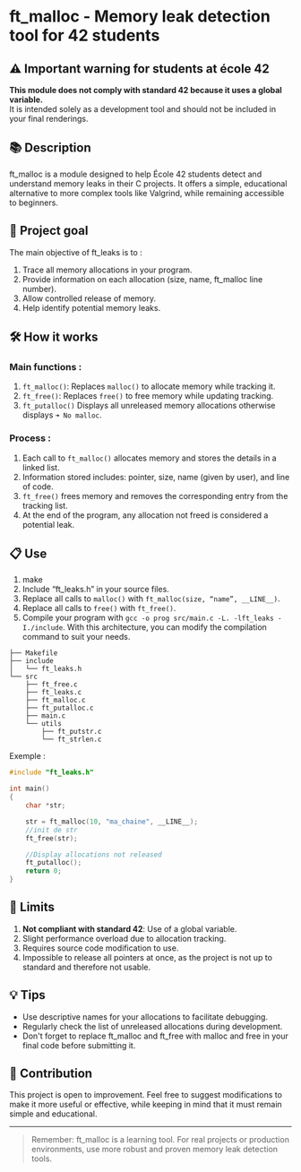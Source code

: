 # ft_malloc - Memory leak detection tool for 42 students

## ⚠️ Important warning for students at école 42

**This module does not comply with standard 42 because it uses a global variable.**  
It is intended solely as a development tool and should not be included in your final renderings.

## 📚 Description

ft_malloc is a module designed to help École 42 students detect and understand memory leaks in their C projects. It offers a simple, educational alternative to more complex tools like Valgrind, while remaining accessible to beginners.

## 🎯 Project goal

The main objective of ft_leaks is to :

1. Trace all memory allocations in your program.
2. Provide information on each allocation (size, name, ft_malloc line number).
3. Allow controlled release of memory.
4. Help identify potential memory leaks.

## 🛠 How it works

### Main functions :

1. `ft_malloc()`: Replaces `malloc()` to allocate memory while tracking it.
2. `ft_free()`: Replaces `free()` to free memory while updating tracking.
3. `ft_putalloc()` Displays all unreleased memory allocations otherwise displays `➜ No malloc`.

### Process :

1. Each call to `ft_malloc()` allocates memory and stores the details in a linked list.
2. Information stored includes: pointer, size, name (given by user), and line of code.
3. `ft_free()` frees memory and removes the corresponding entry from the tracking list.
4. At the end of the program, any allocation not freed is considered a potential leak.

## 📋 Use
1. make
2. Include “ft_leaks.h” in your source files.
3. Replace all calls to `malloc()` with `ft_malloc(size, “name”, __LINE__)`.
4. Replace all calls to `free()` with `ft_free()`.
5. Compile your program with `gcc -o prog src/main.c -L. -lft_leaks -I./include`. With this architecture, you can modify the compilation command to suit your needs.

```.
├── Makefile
├── include
│   └── ft_leaks.h
└── src
    ├── ft_free.c
    ├── ft_leaks.c
    ├── ft_malloc.c
    ├── ft_putalloc.c
    ├── main.c
    └── utils
        ├── ft_putstr.c
        └── ft_strlen.c
```
Exemple :

```c
#include "ft_leaks.h"

int main()
{
    char *str;

    str = ft_malloc(10, "ma_chaine", __LINE__);
    //init de str
    ft_free(str);

    //Display allocations not released
    ft_putalloc();
    return 0;
}
```

## 🚫 Limits

1. **Not compliant with standard 42**: Use of a global variable.
2. Slight performance overload due to allocation tracking.
3. Requires source code modification to use.
4. Impossible to release all pointers at once, as the project is not up to standard and therefore not usable.

## 💡 Tips

- Use descriptive names for your allocations to facilitate debugging.
- Regularly check the list of unreleased allocations during development.
- Don't forget to replace ft_malloc and ft_free with malloc and free in your final code before submitting it.

## 🤝 Contribution

This project is open to improvement. Feel free to suggest modifications to make it more useful or effective, while keeping in mind that it must remain simple and educational.

---


> Remember: ft_malloc is a learning tool. For real projects or production environments, use more robust and proven memory leak detection tools.
